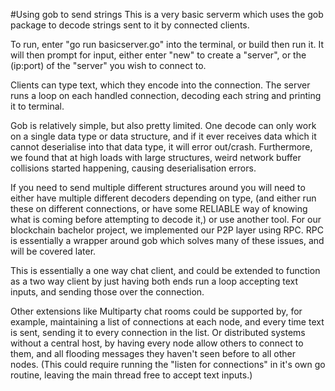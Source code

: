 #Using gob to send strings
This is a very basic serverm which uses the gob package to decode strings sent to it by connected clients.

To run, enter "go run basicserver.go" into the terminal, or build then run it. It will then prompt for input, either enter "new" to create a "server", or the (ip:port) of the "server" you wish to connect to.

Clients can type text, which they encode into the connection. The server runs a loop on each handled connection, decoding each string and printing it to terminal.

Gob is relatively simple, but also pretty limited. One decode can only work on a single data type or data structure, and if it ever receives data which it cannot deserialise into that data type, it will error out/crash. Furthermore, we found that at high loads with large structures, weird network buffer collisions started happening, causing deserialisation errors.

If you need to send multiple different structures around you will need to either have multiple different decoders depending on type, (and either run these on different connections, or have some RELIABLE way of knowing what is coming before attempting to decode it,) or use another tool. For our blockchain bachelor project, we implemented our P2P layer using RPC. RPC is essentially a wrapper around gob which solves many of these issues, and will be covered later.

This is essentially a one way chat client, and could be extended to function as a two way client by just having both ends run a loop accepting text inputs, and sending those over the connection. 

Other extensions like Multiparty chat rooms could be supported by, for example, maintaining a list of connections at each node, and every time text is sent, sending it to every connection in the list. Or distributed systems without a central host, by having every node allow others to connect to them, and all flooding messages they haven't seen before to all other nodes. (This could require running the "listen for connections" in it's own go routine, leaving the main thread free to accept text inputs.)